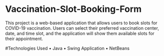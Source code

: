 # Vaccination-Slot-Booking-Form
This project is a web-based application that allows users to book slots for COVID-19 vaccination. Users can select their preferred vaccination center, date, and time slot, and the application will show them available slots for their appointment.

#Technologies Used
• Java
• Swing Application
• NetBeans
